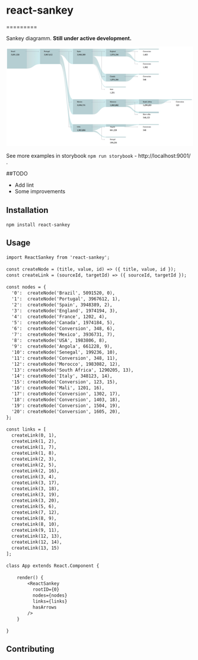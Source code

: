 # react-sankey
=========

Sankey diagramm. **Still under active development.**

![screenshot](screenshot.jpg?raw=true "Example")

See more examples in storybook `npm run storybook` - http://localhost:9001/ .

##TODO
*   Add lint
*   Some improvements

## Installation

`npm install react-sankey`

## Usage

    import ReactSankey from 'react-sankey';
        
    const createNode = (title, value, id) => ({ title, value, id });
    const createLink = (sourceId, targetId) => ({ sourceId, targetId });
        
    const nodes = {
      '0':  createNode('Brazil', 5091520, 0),
      '1':  createNode('Portugal', 3967612, 1),
      '2':  createNode('Spain', 3948389, 2),
      '3':  createNode('England', 1974194, 3),
      '4':  createNode('France', 1202, 4),
      '5':  createNode('Canada', 1974184, 5),
      '6':  createNode('Conversion', 348, 6),
      '7':  createNode('Mexico', 3936731, 7),
      '8':  createNode('USA', 1983806, 8),
      '9':  createNode('Angola', 661228, 9),
      '10': createNode('Senegal', 199236, 10),
      '11': createNode('Conversion', 348, 11),
      '12': createNode('Morocco', 1983082, 12),
      '13': createNode('South Africa', 1290205, 13),
      '14': createNode('Italy', 348123, 14),
      '15': createNode('Conversion', 123, 15),
      '16': createNode('Mali', 1201, 16),
      '17': createNode('Conversion', 1302, 17),
      '18': createNode('Conversion', 1403, 18),
      '19': createNode('Conversion', 1504, 19),
      '20': createNode('Conversion', 1605, 20),
    };
        
    const links = [
      createLink(0, 1),
      createLink(1, 2),
      createLink(1, 7),
      createLink(1, 8),
      createLink(2, 3),
      createLink(2, 5),
      createLink(2, 16),
      createLink(3, 4),
      createLink(3, 17),
      createLink(3, 18),
      createLink(3, 19),
      createLink(3, 20),
      createLink(5, 6),
      createLink(7, 12),
      createLink(8, 9),
      createLink(8, 10),
      createLink(9, 11),
      createLink(12, 13),
      createLink(12, 14),
      createLink(13, 15)
    ];
        
    class App extends React.Component {
        
        render() {
            <ReactSankey
              rootID={0}
              nodes={nodes}
              links={links}
              hasArrows
            />
        }
        
    }
    


## Contributing

